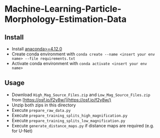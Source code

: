 # Machine-Learning-Particle-Morphology-Estimation-Data


## Install

- Install [anaconda>=4.12.0](https://www.anaconda.com/download/)
- Create conda environment with `conda create --name <insert your env name> --file requirements.txt`
- Activate conda environment with `conda activate <insert your env name>`

## Usage
- Download `High_Mag_Source_Files.zip`  and `Low_Mag_Source_Files.zip` from [https://osf.io/f2y8w/](https://osf.io/f2y8w/)
- Unzip both zips in this directory
- Execute `prepare_raw_data.py`
- Execute `prepare_training_splits_high_magnification.py`
- Execute `prepare_training_splits_low_magnification.py`
- Execute `generate_distance_maps.py` if distance maps are required (e.g. for U-Net)
